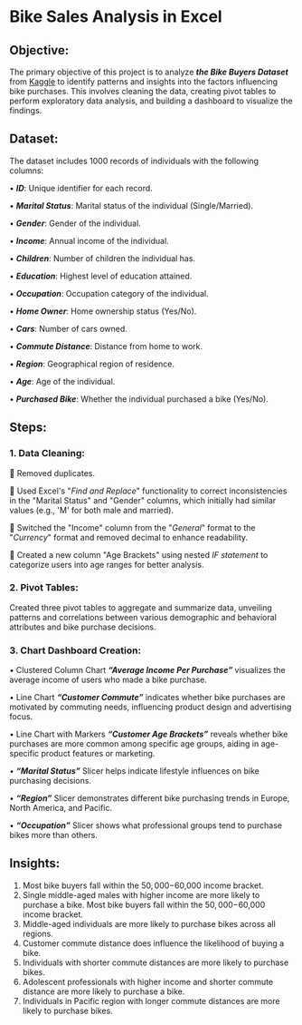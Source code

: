 # **Bike Sales Analysis in Excel**

## **Objective:**
The primary objective of this project is to analyze **_the Bike Buyers Dataset_** from [Kaggle](https://www.kaggle.com/datasets/heeraldedhia/bike-buyers?resource=download) to identify patterns and insights into the factors influencing bike purchases. This involves cleaning the data, creating pivot tables to perform exploratory data analysis, and building a dashboard to visualize the findings.

## **Dataset:**

The dataset includes 1000 records of individuals with the following columns:

•	**_ID_**: Unique identifier for each record.

•	**_Marital Status_**: Marital status of the individual (Single/Married).

•	**_Gender_**: Gender of the individual.

•	**_Income_**: Annual income of the individual.

•	**_Children_**: Number of children the individual has.

•	**_Education_**: Highest level of education attained.

•	**_Occupation_**: Occupation category of the individual.

•	**_Home Owner_**: Home ownership status (Yes/No).

•	**_Cars_**: Number of cars owned.

•	**_Commute Distance_**: Distance from home to work.

•	**_Region_**: Geographical region of residence.

•	**_Age_**: Age of the individual.

•	**_Purchased Bike_**: Whether the individual purchased a bike (Yes/No).

## **Steps:**

### 1. Data Cleaning:
		
	Removed duplicates.

	Used Excel's "_Find and Replace_" functionality to correct inconsistencies in the "Marital Status" and "Gender" columns, which initially had similar values (e.g., 'M' for both male and married).

	Switched the "Income" column from the "_General_" format to the "_Currency_" format and removed decimal to enhance readability.

	Created a new column "Age Brackets" using nested _IF statement_ to categorize users into age ranges for better analysis.


### 2. Pivot Tables:

Created three pivot tables to aggregate and summarize data, unveiling patterns and correlations between various demographic and behavioral attributes and bike purchase decisions.

### 3. Chart Dashboard Creation:

•	Clustered Column Chart **_“Average Income Per Purchase”_** visualizes the average income of users who made a bike purchase.

•	Line Chart **_“Customer Commute”_** indicates whether bike purchases are motivated by commuting needs, influencing product design and advertising focus.

•	Line Chart with Markers **_“Customer Age Brackets”_** reveals whether bike purchases are more common among specific age groups, aiding in age-specific product features or marketing.

•	**_“Marital Status”_** Slicer helps indicate lifestyle influences on bike purchasing decisions.

•	**_“Region”_** Slicer demonstrates different bike purchasing trends in Europe, North America, and Pacific.

•	**_“Occupation”_** Slicer shows what professional groups tend to purchase bikes more than others.

## **Insights:**

1) Most bike buyers fall within the $50,000-$60,000 income bracket.
2) Single middle-aged males with higher income are more likely to purchase a bike. Most bike buyers fall within the $50,000-$60,000 income bracket.
3) Middle-aged individuals are more likely to purchase bikes across all regions.
4) Customer commute distance does influence the likelihood of buying a bike.
5) Individuals with shorter commute distances are more likely to purchase bikes.
6) Adolescent professionals with higher income and shorter commute distance are more likely to purchase a bike.
7) Individuals in Pacific region with longer commute distances are more likely to purchase bikes.



